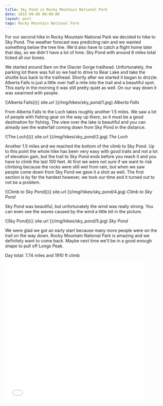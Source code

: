 ```yaml
---
title: Sky Pond in Rocky Mountain National Park
date: 2015-09-06 00:00:00
layout: post
tags: Rocky Mountain National Park
---
```

For our second hike in Rocky Mountain National Park we decided to hike to Sky Pond. The weather forecast was predicting rain and we wanted something below the tree line. We'd also have to
catch a flight home later that day, so we didn't have a lot of time. Sky Pond with around 8 miles total ticked all our boxes.

<!--more-->

We started around 8am on the Glacier Gorge trailhead. Unfortunately, the parking lot there was full so we had to drive to Bear Lake and take the shuttle bus back to the trailhead.
Shortly after we started it began to drizzle. Alberta Falls is just a little over half a mile into the trail and a beautiful spot. This early in the morning it was still pretty quiet
as well. On our way down it was swarmed with people.

![Alberta Falls]({{ site.url }}/img/hikes/sky_pond/1.jpg)
*Alberta Falls*

From Alberta Falls to the Loch takes roughly another 1.5 miles. We saw a lot of people with fishing gear on the way up there, so it must be a good destination for fishing.
The view over the lake is beautiful and you can already see the waterfall coming down from Sky Pond in the distance.

![The Loch]({{ site.url }}/img/hikes/sky_pond/2.jpg)
*The Loch*

Another 1.5 miles and we reached the bottom of the climb to Sky Pond. Up to this point the whole hike has been very easy with good trails and not a lot of elevation gain, but the trail to Sky Pond ends before you reach it and you have to climb the last 100 feet. 
At first we were not sure if we want to risk climbing because the rocks were
still wet from rain, but when we saw people come down from Sky Pond we gave it a shot as well. The first section is by far the hardest however, we took our time and it
turned out to not be a problem.

![Climb to Sky Pond]({{ site.url }}/img/hikes/sky_pond/4.jpg)
*Climb to Sky Pond*

Sky Pond was beautiful, but unfortunately the wind was really strong. You can even see the waves caused by the wind a little bit in the picture.

![Sky Pond]({{ site.url }}/img/hikes/sky_pond/5.jpg)
*Sky Pond*

We were glad we got an early start because many more people were on the trail on the way down. Rocky Mountain National Park is amazing and we definitely want to come back.
Maybe next time we'll be in a good enough shape to pull off Longs Peak.

Day total: 7.74 miles and 1910 ft climb

<iframe id="mapmyfitness_route" src="//snippets.mapmycdn.com/routes/view/embedded/856213297?width=600&height=400&&line_color=E60f0bdb&rgbhex=DB0B0E&distance_markers=0&unit_type=imperial&map_mode=ROADMAP&last_updated=2015-09-13T13:04:19-07:00" height="460px" width="90%" frameborder="0"></iframe>